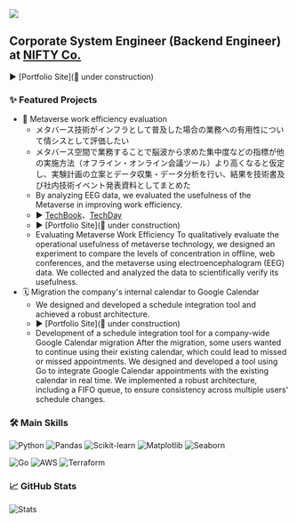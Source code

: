 
<img src="https://komarev.com/ghpvc/?username=yukassa&style=flat-square&abbreviated=true">


## Corporate System Engineer (Backend Engineer) at [NIFTY Co.](https://engineering.nifty.co.jp/)

▶︎ [Portfolio Site](🚧 under construction)

### ✨ Featured Projects
- 🧠 Metaverse work efficiency evaluation
  - メタバース技術がインフラとして普及した場合の業務への有用性について情シスとして評価したい
  - メタバース空間で業務することで脳波から求めた集中度などの指標が他の実施方法（オフライン・オンライン会議ツール）より高くなると仮定し、実験計画の立案とデータ収集・データ分析を行い、結果を技術書及び社内技術イベント発表資料としてまとめた
  - By analyzing EEG data, we evaluated the usefulness of the Metaverse in improving work efficiency.
  - ▶︎ [TechBook](https://techbookfest.org/product/ndL7Trj25niEKEHtgjVqsN?productVariantID=4hqBZW3kNCY9dv7Dei2yNB)、[TechDay](https://youtu.be/NrhEwHkqO5A?si=Yffl4YIMdEdcYlK)
  - ▶︎ [Portfolio Site](🚧 under construction)
  - Evaluating Metaverse Work Efficiency
    To qualitatively evaluate the operational usefulness of metaverse technology, we designed an experiment to compare the levels of concentration in offline, web conferences, and the metaverse using electroencephalogram (EEG) data. We collected and analyzed the data to scientifically verify its usefulness.
- 🗓️ Migration the company's internal calendar to Google Calendar
  - We designed and developed a schedule integration tool and achieved a robust architecture.
  - ▶︎ [Portfolio Site](🚧 under construction)
  - Development of a schedule integration tool for a company-wide Google Calendar migration
    After the migration, some users wanted to continue using their existing calendar, which could lead to missed or missed appointments. We designed and developed a tool using Go to integrate Google Calendar appointments with the existing calendar in real time. We implemented a robust architecture, including a FIFO queue, to ensure consistency across multiple users' schedule changes.

### 🛠️ Main Skills <br/>

![Python](https://img.shields.io/badge/Python-3776AB?style=for-the-badge&logo=python&logoColor=white)
![Pandas](https://img.shields.io/badge/Pandas-150458?style=for-the-badge&logo=pandas&logoColor=white)
![Scikit-learn](https://img.shields.io/badge/Scikit--learn-F7931E?style=for-the-badge&logo=scikit-learn&logoColor=white)
![Matplotlib](https://img.shields.io/badge/-Matplotlib-000000?style=for-the-badge&logo=python&logoColor=white)
![Seaborn](https://img.shields.io/badge/-Seaborn-3776AB?style=for-the-badge&logo=python&logoColor=white)

![Go](https://img.shields.io/badge/Go-00ADD8?style=for-the-badge&logo=go&logoColor=white)
![AWS](https://img.shields.io/badge/Amazon_AWS-232F3E?style=for-the-badge&logo=amazon-aws&logoColor=white)
![Terraform](https://img.shields.io/badge/Terraform-7B42BC?style=for-the-badge&logo=terraform&logoColor=white)

### 📈 GitHub Stats

![Stats](https://github-readme-stats.vercel.app/api?username=yukassa&show_icons=true&theme=algolia&include_all_commits=true&count_private=true)



<!--### 📫 Contact-->

<!-- -   **Portfolio:** [https://[portfolio_url]](https://portfolio_url])-->
<!-- -   **LinkedIn:** [https://www.linkedin.com/in/[my_id]](https://www.linkedin.com/in/[my_id])-->
